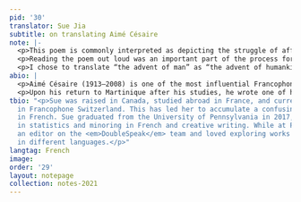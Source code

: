 ```yaml
---
pid: '30'
translator: Sue Jia
subtitle: on translating Aimé Césaire
note: |-
  <p>This poem is commonly interpreted as depicting the struggle of affirming one’s identity when one faces erasure from colonial oppression. As someone who focused on building the Black consciousness, Césaire uses the violent imagery of a storm to depict the cultural violence that erases the sense of self of colonized peoples.</p>
  <p>Reading the poem out loud was an important part of the process for me. The poem does not have a rhyme scheme, but there are two phrases where Césaire uses assonance, namely “la face nue face aux pays inconnus” and “les clous de chevaux fous.” Rather than following a strict translation, I focused more on preserving the sound, rhythm, and general imagery of the original French. Instead of the literal translation “the nails of mad horses,” I translated the line as “the stampedes of the mad steeds.” My translation was “our faces uncovered facing countries undiscovered,” while the literal translation was “bare face facing unknown countries.” I changed the adjective order to preserve the rhythm. I interpreted the unknown countries to mean the colonizers, since the second half of the phrase describes how they cut off birds’ calls (symbolizing, perhaps, the colonized people’s voices). I wanted to preserve how Césaire in the original French flips the traditional roles of the colonizer and the colonized by describing colonizer countries as inconnus (“unknown”), an adjective typically used to describe colonized, foreign countries; thus, “undiscovered” was chosen as the English translation.</p>
  <p>I chose to translate “the advent of man” as “the advent of humankind” to make the writing more gender-neutral in the current context of our time. The Canadian Translation Bureau website states “in our time the male meaning of man outweighs any other,” and thus it seems appropriate to ensure the translation reflects the original meaning of the entire human species. </p>
abio: |
  <p>Aimé Césaire (1913–2008) is one of the most influential Francophone poets of the twentieth century and a founding figure in postcolonial Francophone literature and the cultivation of the Black consciousness. He was born and raised in Martinique (a French territory in the Caribbean) before moving to Paris for high school on a scholarship and then university. As a student in France, Césaire became deeply involved in examining Black identity in the context of French colonial oppression. Césaire founded, with other students, a journal called <em>L’Étudiant noir</em> (<em>The Black Student</em>).</p>
  <p>Upon his return to Martinique after his studies, he wrote one of his most well-known works, “Cahier d’un retour au pays natal” (“Notebook of a Return to the Native Land”). His works focus on the impact of colonization on Black and Martiniquais identity. He was an essayist and playwright in addition to being a poet. His famous essay “Discourse on Colonialism” was written in a poetic prose style. Later in life, he became a prominent left-wing politician in Martinique, occupying the positions of Mayor of Fort-de-France and President of the Regional Council of Martinique.</p>
tbio: "<p>Sue was raised in Canada, studied abroad in France, and currently works
  in Francophone Switzerland. This has led her to accumulate a confusing mix of vocabulary
  in French. Sue graduated from the University of Pennsylvania in 2017, concentrating
  in statistics and minoring in French and creative writing. While at Penn, Sue was
  an editor on the <em>DoubleSpeak</em> team and loved exploring works by authors
  in different languages.</p>"
langtag: French
image: 
order: '29'
layout: notepage
collection: notes-2021
---
```

